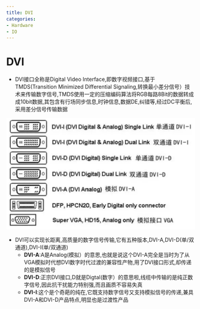 ```yaml
---
title: DVI
categories:
- Hardware
- IO
---
```

# DVI

- DVI接口全称是Digital Video Interface,即数字视频接口,基于TMDS(Transition Minimized Differential Signaling,转换最小差分信号）技术来传输数字信号,TMDS使用一定的压缩编码算法将RGB每路8Bit的数据转成成10bit数据,其包含有行场同步信息,时钟信息,数据DE,纠错等,经过DC平衡后,采用差分信号传输数据

![](https://raw.githubusercontent.com/LuShan123888/Files/main/Pictures/2020-12-10-jsMl6Ogr4VwAJFP.jpg)

- DVI可以实现长距离,高质量的数字信号传输,它有五种版本,DVI-A,DVI-D(单/双通道),DVI-I(单/双通道)
    - **DVI-A**:A是Analog(模拟）的意思,也就是说这个DVI-A完全是当时为了从VGA模拟时代想DVI数字时代过渡的兼容性产物,用了DVI接口形式,却传递的是模拟信号
    - **DVI-D**:正宗DVI接口,D就是Digtal(数字）的意思啦,线缆中传输的是纯正数字信号,因此抗干扰能力特别强,而且画质不容易失真
    - **DVI-I**:这个是个奇葩的纯在,它既支持数字信号又支持模拟信号的传递,兼具DVI-A和DVI-D产品特点,明显也是过渡性产品